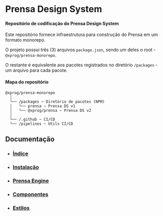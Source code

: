 <br/>
<h1>Prensa Design System</h1>

<h4>Repositório de codificação do Prensa Design System</h4>

Este repositório fornece infraestrutura para construção do Prensa em um formato monorepo.

O projeto possui três (3) arquivos `package.json`, sendo um deles o root - `@xprog/prensa-monorepo`.

O restante é equivalente aos pacotes registrados no diretório `/packages` - um arquivo para cada pacote.

<h4>Mapa do repositório</h4>

```
@xprog/prensa-monorepo
  │
  └── /packages ~ Diretório de pacotes (NPM)
  │   └── prensa ~ Prensa DS v1
  │   └── @xprog/prensa ~ Prensa DS v2
  │
  └── /.github ~ CI/CD
  └── /pipelines ~ Utils CI/CD
```

## Documentação


- ### <a href='https://docs.xprog.com.br/share/792940d5-d0bc-45a3-a66f-f2fb339bb565'>Índice</a>
- ### <a href='https://docs.xprog.com.br/share/6d114bc3-f891-4ec9-814d-9cb728a90e91'>Instalação</a>
- ### <a href='https://docs.xprog.com.br/share/3c06f6c5-5bd3-4176-9ae6-0ea4ca33f23e'>Prensa Engine</a>
- ### <a href='https://docs.xprog.com.br/share/6a00e54d-3cf4-4655-aeb4-785cfc335f7a'>Componentes</a>
- ### <a href='https://docs.xprog.com.br/share/2afe80eb-e341-4b41-b6d7-47e1f927b819'>Estilos</a>
